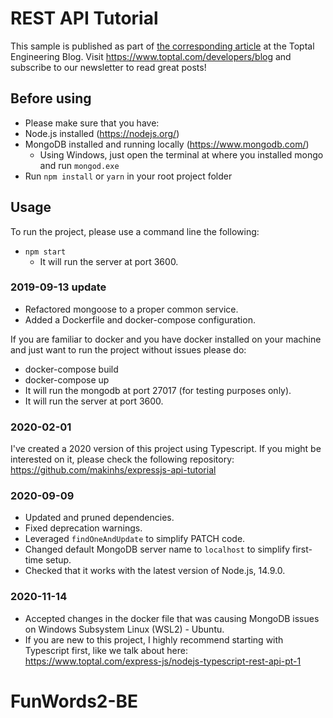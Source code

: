 # REST API Tutorial

This sample is published as part of [the corresponding article](https://www.toptal.com/nodejs/secure-rest-api-in-nodejs) at the Toptal Engineering Blog. Visit https://www.toptal.com/developers/blog and subscribe to our newsletter to read great posts!

## Before using

- Please make sure that you have:
 - Node.js installed (https://nodejs.org/)
 - MongoDB installed and running locally (https://www.mongodb.com/)
   - Using Windows, just open the terminal at where you installed mongo and run `mongod.exe`
 - Run `npm install` or `yarn` in your root project folder

## Usage

To run the project, please use a command line the following:
 - `npm start`
    - It will run the server at port 3600.


### 2019-09-13 update

- Refactored mongoose to a proper common service.
- Added a Dockerfile and docker-compose configuration.

If you are familiar to docker and you have docker installed on your machine and just want to run the project without issues please do:

 - docker-compose build
 - docker-compose up
 - It will run the mongodb at port 27017 (for testing purposes only).
 - It will run the server at port 3600.

### 2020-02-01

I've created a 2020 version of this project using Typescript. If you might be interested on it, please check the following repository: https://github.com/makinhs/expressjs-api-tutorial

### 2020-09-09

- Updated and pruned dependencies.
- Fixed deprecation warnings.
- Leveraged `findOneAndUpdate` to simplify PATCH code.
- Changed default MongoDB server name to `localhost` to simplify first-time setup.
- Checked that it works with the latest version of Node.js, 14.9.0.

### 2020-11-14

- Accepted changes in the docker file that was causing MongoDB issues on Windows Subsystem Linux (WSL2) - Ubuntu.
- If you are new to this project, I highly recommend starting with Typescript first, like we talk about here: https://www.toptal.com/express-js/nodejs-typescript-rest-api-pt-1
# FunWords2-BE
